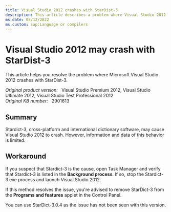 ```yaml
---
title: Visual Studio 2012 crashes with StarDist-3
description: This article describes a problem where Visual Studio 2012 may crash with StarDist-3, and provides a workaround.
ms.date: 05/12/2022
ms.custom: sap:Language or compilers
---
```


# Visual Studio 2012 may crash with StarDist-3

This article helps you resolve the problem where Microsoft Visual Studio 2012 crashes with StarDist-3.

_Original product version:_ &nbsp; Visual Studio Premium 2012, Visual Studio Ultimate 2012, Visual Studio Test Professional 2012  
_Original KB number:_ &nbsp; 2901613

## Summary

Stardict-3, cross-platform and international dictionary software, may cause Visual Studio 2012 to crash. However, information and data of this behavior is limited.

## Workaround

If you suspect that Stardict-3 is the cause, open Task Manager and verify that Stardict-3 is listed in the **Background process**. If so, stop the Stardict-3.exe process and launch Visual Studio 2012.

If this method resolves the issue, you're advised to remove StarDict-3 from the **Programs and features** applet in the Control Panel.

You can use StarDict-3.0.4 as the issue has not been seen with this version.
